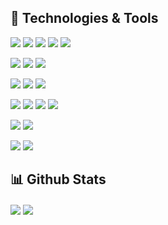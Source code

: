 ## 🔧 Technologies & Tools

![](https://img.shields.io/badge/Code-Typescript-informational?style=flat&logo=Typescript&color=8b690b&logoColor=white)
![](https://img.shields.io/badge/Code-Python-informational?style=flat&logo=python&color=8b690b&logoColor=white)
![](https://img.shields.io/badge/Code-Java-informational?style=flat&logo=java&color=8b690b&logoColor=white)
![](https://img.shields.io/badge/Code-Clojure-informational?style=flat&logo=clojure&color=8b690b&logoColor=white)
![](https://img.shields.io/badge/Code-Csharp-informational?style=flat&logo=C&color=8b690b&logoColor=white)

![](https://img.shields.io/badge/Framework-React-informational?style=flat&logo=react&color=blue&logoColor=white)
![](https://img.shields.io/badge/Framework-Django-informational?style=flat&logo=django&color=blue&logoColor=white)
![](https://img.shields.io/badge/Framework-Angular-informational?style=flat&logo=Angular&color=blue&logoColor=white)

![](https://img.shields.io/badge/Framework-Spring-informational?style=flat&logo=Spring&color=blue&logoColor=white)
![](https://img.shields.io/badge/Framework-\.NET_Core-informational?style=flat&logo=.net&color=blue&logoColor=white)
![](https://img.shields.io/badge/Runtime-NodeJS-informational?style=flat&logo=node.js&color=blue&logoColor=white)

![](https://img.shields.io/badge/DB-MySQL-informational?style=flat&logo=mysql&color=16943e&logoColor=white)
![](https://img.shields.io/badge/DB-Postgre-informational?style=flat&logo=postgresql&color=16943e&logoColor=white)
![](https://img.shields.io/badge/DB-MongoDB-informational?style=flat&logo=mongodb&color=16943e&logoColor=white)
![](https://img.shields.io/badge/DB-OracleDB-informational?style=flat&logo=oracle&color=16943e&logoColor=white)

![](https://img.shields.io/badge/Editor-VSCode-informational?style=flat&logo=visual-studio-code&color=007ACC&logoColor=007ACC)
![](https://img.shields.io/badge/Editor-Vim-informational?style=flat&logo=vim&color=007ACC&logoColor=019733)

![](https://img.shields.io/badge/Others-Tensorflow-informational?style=flat&logo=Tensorflow&color=50006b)
![](https://img.shields.io/badge/Others-Git-informational?style=flat&logo=git&color=50006b)


## 📊 Github Stats
<p float="left">
    <img align="center" src="https://github-readme-stats.vercel.app/api?username=takimiro&theme=gotham&show_icons=true" />
    <img align="center" src="https://github-readme-stats.vercel.app/api/top-langs/?username=takimiro&hide=jupyther&langs_count=6&layout=compact&theme=gotham&show_icons=true" />
</p>

<!--
**Takimiro/Takimiro** is a ✨ _special_ ✨ repository because its `README.md` (this file) appears on your GitHub profile.

Here are some ideas to get you started:

- 🔭 I’m currently working on ...
- 🌱 I’m currently learning ...
- 👯 I’m looking to collaborate on ...
- 🤔 I’m looking for help with ...
- 💬 Ask me about ...
- 📫 How to reach me: ...
- 😄 Pronouns: ...
- ⚡ Fun fact: ...
-->

